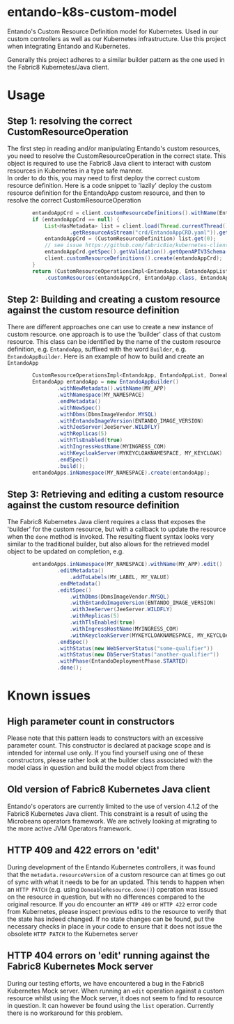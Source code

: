 # entando-k8s-custom-model
Entando's Custom Resource Definition model for Kubernetes. Used in our custom controllers as well as our Kubernetes 
infrastructure. Use this project when integrating Entando and Kubernetes.

Generally this project adheres to a similar builder pattern as the one used in the Fabric8 Kubernetes/Java client. 

# Usage

## Step 1: resolving the correct CustomResourceOperation

The first step in reading and/or manipulating Entando's custom resources, you need to resolve the 
CustomResourceOperation in the correct state. This object is required to use the Fabric8 Java client to
interact with custom resources in Kubernetes in a type safe manner.  
In order to do this, you may need to first deploy the correct 
custom resource definition. Here is a code snippet to 'lazily' deploy the custom resource definition for the 
EntandoApp custom resource, and then to resolve the correct CustomResourceOperation

```java
        entandoAppCrd = client.customResourceDefinitions().withName(EntandoApp.CRD_NAME).get();
        if (entandoAppCrd == null) {
            List<HasMetadata> list = client.load(Thread.currentThread().getContextClassLoader()
                    .getResourceAsStream("crd/EntandoAppCRD.yaml")).get();
            entandoAppCrd = (CustomResourceDefinition) list.get(0);
            // see issue https://github.com/fabric8io/kubernetes-client/issues/1486
            entandoAppCrd.getSpec().getValidation().getOpenAPIV3Schema().setDependencies(null);
            client.customResourceDefinitions().create(entandoAppCrd);
        }
        return (CustomResourceOperationsImpl<EntandoApp, EntandoAppList, DoneableEntandoApp>) client
            .customResources(entandoAppCrd, EntandoApp.class, EntandoAppList.class, DoneableEntandoApp.class);

```

## Step 2: Building and creating a custom resource against the custom resource definition

There are different approaches one can use to create a new instance of custom resource. one approach is to use
the 'builder' class of that custom resource. This class can be identified by the name of the custom resource 
definition, e.g. `EntandoApp`, suffixed with the word `Builder`, e.g. `EntandoAppBuilder`. Here is an example
of how to build and create an `EntandoApp`

```java
        CustomResourceOperationsImpl<EntandoApp, EntandoAppList, DoneableEntandoApp> entandoApps=...
        EntandoApp entandoApp = new EntandoAppBuilder()
                .withNewMetadata().withName(MY_APP)
                .withNamespace(MY_NAMESPACE)
                .endMetadata()
                .withNewSpec()
                .withDbms(DbmsImageVendor.MYSQL)
                .withEntandoImageVersion(ENTANDO_IMAGE_VERSION)
                .withJeeServer(JeeServer.WILDFLY)
                .withReplicas(5)
                .withTlsEnabled(true)
                .withIngressHostName(MYINGRESS_COM)
                .withKeycloakServer(MYKEYCLOAKNAMESPACE, MY_KEYCLOAK)
                .endSpec()
                .build();
        entandoApps.inNamespace(MY_NAMESPACE).create(entandoApp);

```

## Step 3: Retrieving and editing a custom resource against the custom resource definition

The Fabric8 Kubernetes Java client requires a class that exposes the 'builder' for the custom resource, but with
a callback to update the resource when the `done` method is invoked. The resulting fluent syntax looks very similar
to the traditional builder, but also allows for the retrieved model object to be updated on completion, e.g. 

```java
        entandoApps.inNamespace(MY_NAMESPACE).withName(MY_APP).edit()
                .editMetadata()
                    .addToLabels(MY_LABEL, MY_VALUE)
                .endMetadata()
                .editSpec()
                    .withDbms(DbmsImageVendor.MYSQL)
                    .withEntandoImageVersion(ENTANDO_IMAGE_VERSION)
                    .withJeeServer(JeeServer.WILDFLY)
                    .withReplicas(5)
                    .withTlsEnabled(true)
                    .withIngressHostName(MYINGRESS_COM)
                    .withKeycloakServer(MYKEYCLOAKNAMESPACE, MY_KEYCLOAK)
                .endSpec()
                .withStatus(new WebServerStatus("some-qualifier"))
                .withStatus(new DbServerStatus("another-qualifier"))
                .withPhase(EntandoDeploymentPhase.STARTED)
                .done();

```

# Known issues

## High parameter count in constructors

Please note that this pattern leads to constructors with an excessive parameter count. This constructor is declared
at package scope and is intended for internal use only. If you find yourself 
using one of these  constructors, please rather look at the builder class associated with the model class in 
question and build the model object from there

## Old version of Fabric8 Kubernetes Java client

Entando's operators are currently limited to the use of version 4.1.2 of the Fabric8 Kubernetes Java client. This
constraint is a result of using the Microbeans operators framework. We are actively looking at migrating to the
more active JVM Operators framework.

## HTTP 409 and 422 errors on 'edit'

During development of the Entando Kubernetes controllers, it was found that the `metadata.resourceVersion` of 
a custom resource can at times go out of sync with what it needs to be for an updated. This tends to happen
when an `HTTP PATCH` (e.g. using `DoneableResource.done()`) operation was issued on the resource in 
question, but with no differences compared  to the original resource. If you do encounter an 
`HTTP 409` or `HTTP 422` error code from Kubernetes, please  inspect previous edits to the 
resource to verify that the state has indeed changed. If no state changes can be found, 
put the necessary checks in place in your code to ensure that it does not issue the obsolete `HTTP PATCH` 
to the Kubernetes server

## HTTP 404 errors on 'edit' running against the Fabric8 Kubernetes Mock server

During our testing efforts, we have encountered a bug in the Fabric8 Kubernetes Mock server. When running an
`edit` operation against a custom resource whilst using the Mock server, it does not seem to find to resource
in question. It can however be found using the `list` operation. Currently there is no workaround for this problem.